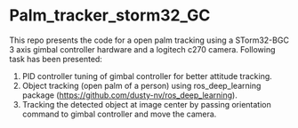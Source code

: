 # Palm_tracker_storm32_GC
This repo presents the code for a open palm tracking using a STorm32-BGC 3 axis gimbal controller hardware and a logitech c270 camera. Following task has been presented:

1. PID controller tuning of gimbal controller for better attitude tracking.
2. Object tracking (open palm of a person) using ros_deep_learning package (https://github.com/dusty-nv/ros_deep_learning).
3. Tracking the detected object at image center by passing orientation command to gimbal controller and move the camera.
